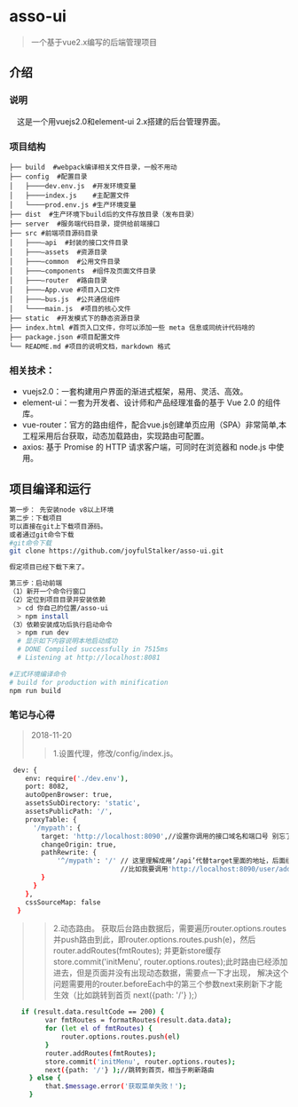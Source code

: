 # asso-ui
> 一个基于vue2.x编写的后端管理项目

## 介绍


### 说明

　这是一个用vuejs2.0和element-ui 2.x搭建的后台管理界面。
    
### 项目结构
```
├── build  #webpack编译相关文件目录，一般不用动 
├── config  #配置目录
│   ├────dev.env.js  #开发环境变量
│   ├────index.js    #主配置文件
│   └────prod.env.js #生产环境变量
├── dist  #生产环境下build后的文件存放目录（发布目录）
├── server  #服务端代码目录，提供给前端接口
├── src #前端项目源码目录
│   ├───—api  #封装的接口文件目录
│   ├───—assets  #资源目录
│   ├───—common  #公用文件目录
│   ├───—components  #组件及页面文件目录
│   ├───—router  #路由目录
│   ├───—App.vue #项目入口文件
│   ├───—bus.js  #公共通信组件
│   └────main.js  #项目的核心文件
├── static  #开发模式下的静态资源目录
├── index.html #首页入口文件，你可以添加一些 meta 信息或同统计代码啥的
├── package.json #项目配置文件
└── README.md #项目的说明文档，markdown 格式
```

### 相关技术：

* vuejs2.0：一套构建用户界面的渐进式框架，易用、灵活、高效。
* element-ui：一套为开发者、设计师和产品经理准备的基于 Vue 2.0 的组件库。
* vue-router：官方的路由组件，配合vue.js创建单页应用（SPA）非常简单,本工程采用后台获取，动态加载路由，实现路由可配置。
* axios: 基于 Promise 的 HTTP 请求客户端，可同时在浏览器和 node.js 中使用。

## 项目编译和运行

``` bash
第一步： 先安装node v8以上环境
第二步：下载项目
可以直接在git上下载项目源码。
或者通过git命令下载
#git命令下载
git clone https://github.com/joyfulStalker/asso-ui.git

假定项目已经下载下来了。

第三步：启动前端
（1）新开一个命令行窗口
（2）定位到项目目录并安装依赖
  > cd 你自己的位置/asso-ui
  > npm install
（3）依赖安装成功后执行启动命令
  > npm run dev
  # 显示如下内容说明本地启动成功
  # DONE Compiled successfully in 7515ms
  # Listening at http://localhost:8081
   
#正式环境编译命令
# build for production with minification
npm run build

```


### 笔记与心得
 > 2018-11-20
 >> 1.设置代理，修改/config/index.js。
  ``` bash
   dev: {
      env: require('./dev.env'),
      port: 8082,
      autoOpenBrowser: true,
      assetsSubDirectory: 'static',
      assetsPublicPath: '/',
      proxyTable: {
        '/mypath': {
          target: 'http://localhost:8090',//设置你调用的接口域名和端口号 别忘了加http
          changeOrigin: true,
          pathRewrite: {
              '^/mypath': '/' // 这里理解成用‘/api’代替target里面的地址，后面组件中我们掉接口时直接用api代替 
                              //比如我要调用'http://localhost:8090/user/add'，直接写‘/mypath/user/add’即可
          }
        }
      },
      cssSourceMap: false
    }

  ```
 >> 2.动态路由。
 >> 获取后台路由数据后，需要遍历router.options.routes并push路由到此，即router.options.routes.push(e)，然后router.addRoutes(fmtRoutes);
            并更新store缓存store.commit('initMenu', router.options.routes);此时路由已经添加进去，但是页面并没有出现动态数据，需要点一下才出现，
            解决这个问题需要用的router.beforeEach中的第三个参数next来刷新下才能生效（比如跳转到首页  next({path: '/'} );）
 
   ``` bash
      if (result.data.resultCode == 200) {
            var fmtRoutes = formatRoutes(result.data.data);
            for (let el of fmtRoutes) {
                router.options.routes.push(el)
            }
            router.addRoutes(fmtRoutes);
            store.commit('initMenu', router.options.routes);
            next({path: '/'} );//跳转到首页，相当于刷新路由
        } else {
            that.$message.error('获取菜单失败！');
        }
   ```


